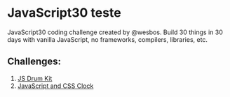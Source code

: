 # JavaScript30 teste
JavaScript30 coding challenge created by @wesbos. Build 30 things in 30 days with vanilla JavaScript, no frameworks, compilers, libraries, etc.

## Challenges:
1. [JS Drum Kit](https://github.com/luisavitoria/JavaScript30/tree/main/1-%20JS%20Drum%20Kit)
2. [JavaScript and CSS Clock](https://github.com/luisavitoria/JavaScript30/tree/main/2-%20JS%20and%20CSS%20Clock)
